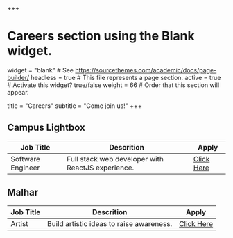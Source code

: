 +++
# Careers section using the Blank widget.
widget = "blank"  # See https://sourcethemes.com/academic/docs/page-builder/
headless = true  # This file represents a page section.
active = true  # Activate this widget? true/false
weight = 66  # Order that this section will appear.

title = "Careers"
subtitle = "Come join us!"
+++
## **Campus Lightbox**

| Job Title            | Descrition                                        | Apply
| ---------------------| ------------------------------------------------- | ---------
| Software Engineer    | Full stack web developer with ReactJS experience. | [Click Here](https://hi.com)

## **Malhar** 

| Job Title      | Descrition                                   | Apply
| ---------------| -------------------------------------------- | ---------
| Artist         | Build artistic ideas to raise awareness.     | [Click Here](https://hi.com)

